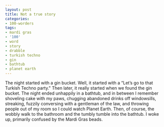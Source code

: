 ```yaml
---
layout: post
title: Not a true story
categories:
- 100-worders
tags:
- mardi gras
- '100'
- word
- story
- drabble
- turkish techno
- gin
- bathtub
- planet earth
---
```

The night started with a gin bucket. Well, it started with a “Let’s go to that Turkish Techno party." Then later, it really started when we found the gin bucket. The night ended unhappily in a bathtub, and in between I remember shoveling cake with my paws, chugging abandoned drinks off windowsills, streaking, fuzzily conversing with a gentleman of the law, and throwing people out of my room so I could watch Planet Earth. Then, of course, the wobbly walk to the bathroom and the tumbly tumble into the bathtub.
I woke up, primarily confused by the Mardi Gras beads. 
